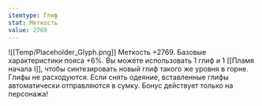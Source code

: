 ```yaml
---
itemtype: Глиф
stat: Меткость 
value: 2769
---
```

![[Temp/Placeholder_Glyph.png]]
Меткость +2769. Базовые характеристики пояса +6%. Вы можете использовать 1 глиф и 1 [[Пламя начала I]], чтобы синтезировать новый глиф такого же уровня в горне. Глифы не расходуются. Если снять одеяние, вставленные глифы автоматически отправляются в сумку. Бонус действует только на персонажа!

